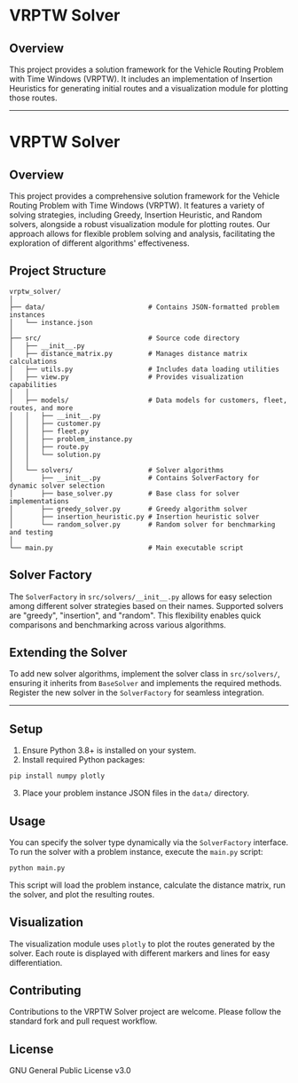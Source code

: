 
# VRPTW Solver

## Overview

This project provides a solution framework for the Vehicle Routing Problem with Time Windows (VRPTW). It includes an implementation of Insertion Heuristics for generating initial routes and a visualization module for plotting those routes.

---

# VRPTW Solver

## Overview

This project provides a comprehensive solution framework for the Vehicle Routing Problem with Time Windows (VRPTW). It features a variety of solving strategies, including Greedy, Insertion Heuristic, and Random solvers, alongside a robust visualization module for plotting routes. Our approach allows for flexible problem solving and analysis, facilitating the exploration of different algorithms' effectiveness.

## Project Structure

```
vrptw_solver/
│
├── data/                          # Contains JSON-formatted problem instances
│   └── instance.json
│
├── src/                           # Source code directory
│   ├── __init__.py
│   ├── distance_matrix.py         # Manages distance matrix calculations
│   ├── utils.py                   # Includes data loading utilities
│   ├── view.py                    # Provides visualization capabilities
│   │
│   ├── models/                    # Data models for customers, fleet, routes, and more
│   │   ├── __init__.py
│   │   ├── customer.py
│   │   ├── fleet.py
│   │   ├── problem_instance.py
│   │   ├── route.py
│   │   └── solution.py
│   │
│   └── solvers/                   # Solver algorithms
│       ├── __init__.py            # Contains SolverFactory for dynamic solver selection
│       ├── base_solver.py         # Base class for solver implementations
│       ├── greedy_solver.py       # Greedy algorithm solver
│       ├── insertion_heuristic.py # Insertion heuristic solver
│       └── random_solver.py       # Random solver for benchmarking and testing
│
└── main.py                        # Main executable script
```

## Solver Factory

The `SolverFactory` in `src/solvers/__init__.py` allows for easy selection among different solver strategies based on their names. Supported solvers are "greedy", "insertion", and "random". This flexibility enables quick comparisons and benchmarking across various algorithms.

## Extending the Solver

To add new solver algorithms, implement the solver class in `src/solvers/`, ensuring it inherits from `BaseSolver` and implements the required methods. Register the new solver in the `SolverFactory` for seamless integration.

---

## Setup

1. Ensure Python 3.8+ is installed on your system.
2. Install required Python packages:

```bash
pip install numpy plotly
```

3. Place your problem instance JSON files in the `data/` directory.

## Usage

You can specify the solver type dynamically via the `SolverFactory` interface.
To run the solver with a problem instance, execute the `main.py` script:

```bash
python main.py
```

This script will load the problem instance, calculate the distance matrix, run the solver, and plot the resulting routes.

## Visualization

The visualization module uses `plotly` to plot the routes generated by the solver. Each route is displayed with different markers and lines for easy differentiation.

## Contributing

Contributions to the VRPTW Solver project are welcome. Please follow the standard fork and pull request workflow.

## License

GNU General Public License v3.0
